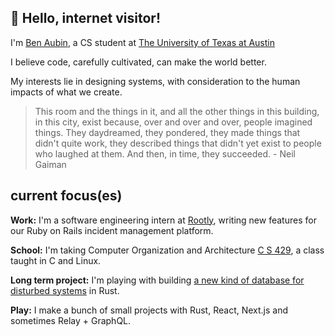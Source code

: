 ## 👋 Hello, internet visitor!

I'm [Ben Aubin](https://benaubin.com), a CS student at [The University of Texas at Austin](https://cs.utexas.edu/~bean)

I believe code, carefully cultivated, can make the world better. 

My interests lie in designing systems, with consideration to the human impacts of what we create.

> This room and the things in it, and all the other things in this building, in this city, exist because,
> over and over and over, people imagined things. They daydreamed, they pondered, they made things that
> didn't quite work, they described things that didn't yet exist to people who laughed at them.
> And then, in time, they succeeded.
> \- Neil Gaiman

## current focus(es)

**Work:** 
I'm a software engineering intern at [Rootly](https://rootly.io/), writing new
features for our Ruby on Rails incident management platform.

**School:**
I'm taking Computer Organization and Architecture [C S 429](https://www.cs.utexas.edu/~sidchat/),
a class taught in C and Linux.

**Long term project:** I'm playing with building [a new kind of database for disturbed systems](https://github.com/benaubin/rol) in Rust.

**Play:** I make a bunch of small projects with Rust, React, Next.js and sometimes Relay + GraphQL.
